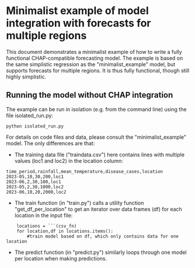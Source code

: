 # Minimalist example of model integration with forecasts for multiple regions  
This document demonstrates a minimalist example of how to write a fully functional CHAP-compatible forecasting model. The example is based on the same simplistic regression as the "minimalist_example" model, but supports forecasts for multiple regions. It is thus fully functional, though still highly simplistic. 

## Running the model without CHAP integration
The example can be run in isolation (e.g. from the command line) using the file isolated_run.py:
```
python isolated_run.py  
```

For details on code files and data, please consult the "minimalist_example" model. The only differences are that:
* The training data file ("traindata.csv") here contains lines with multiple values (loc1 and loc2) in the location column:
```csv
time_period,rainfall,mean_temperature,disease_cases,location
2023-05,10,30,200,loc1
2023-06,2,30,100,loc1
2023-05,2,30,1000,loc2
2023-06,10,20,2000,loc2
```
* The train function (in "train.py") calls a utility function "get_df_per_location" to get an iterator over data frames (df) for each location in the input file: 
```csv
    locations = ```(csv_fn)
    for location,df in locations.items():
        #train model based on df, which only contains data for one location
```
* The predict function (in "predict.py") similarly loops through one model per location when making predictions.
